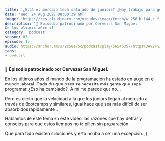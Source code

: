 ```yaml
---
title: '¿Está el mercado tech saturado de juniors? ¿Hay trabajo para gente que empieza en programación? - 03x11'
date: 'Wed, 24 Aug 2022 08:00:39 GMT'
image: 'https://res.cloudinary.com/midudev/image/fetch/w_256,h_144,c_fill,f_auto/https://d3t3ozftmdmh3i.cloudfront.net/production/podcast_uploaded_episode400/7340239/7340239-1661269663672-472ea1dc32715.jpg'
description: '🍻 Episodio patrocinado por Cervezas San Miguel.
En los últimos años el'
category: 'podcast'
season: 03
episode: 11
audio: https://anchor.fm/s/2c58e75c/podcast/play/56545357/https%3A%2F%2Fd3ctxlq1ktw2nl.cloudfront.net%2Fstaging%2F2022-9-20%2F8b7a0983-d782-d426-b0ed-978e29b1fc61.m4a
tags:
- podcast
---
```


<p><strong>🍻 Episodio patrocinado por Cervezas San Miguel.</strong></p>
<p>En los últimos años el mundo de la programación ha estado en auge en el mundo laboral. Cada día que pasa se necesita más gente que sepa programar. ¿Eso ha cambiado? &nbsp;A mí me parece que no...</p>
<p>Pero es cierto que la velocidad a la que los juniors llegan al mercado a través de Bootcamps y similares, igual hace que sea más difícil de ser absorbidos rápidamente...</p>
<p>Hablamos de este tema en este vídeo, las razones que hay detrás y consejos para que estos tiempos no te pillen sin preparación.</p>
<p>Que para todo existen soluciones y esto no iba a ser una excepción. ;)</p>

